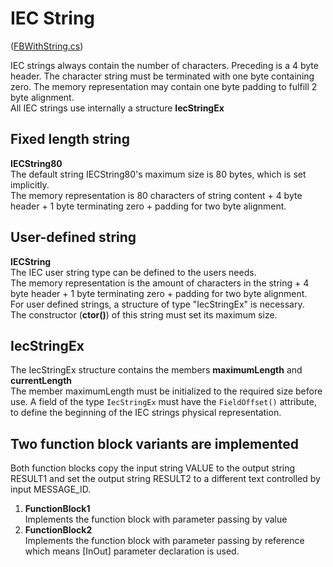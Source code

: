 # IEC String
([FBWithString.cs](FBWithString.cs))

IEC strings always contain the number of characters. Preceding is a 4 byte header.
The character string must be terminated with one byte containing zero. The memory representation may contain one byte padding to fulfill 2 byte alignment.<br>
All IEC strings use internally a structure **IecStringEx**
## Fixed length string
**IECString80**<br>
The default string IECString80's maximum size is 80 bytes, which is set implicitly.<br>
The memory representation is 80 characters of string content + 4 byte header + 1 byte terminating zero + padding for two byte alignment.
## User-defined string
**IECString**<br>
The IEC user string type can be defined to the users needs.<br>
The memory representation is the amount of characters in the string + 4 byte header + 1 byte terminating zero + padding for two byte alignment.<br>
For user defined strings, a structure of type "IecStringEx" is necessary.<br>
The constructor (**ctor()**) of this string must set its maximum size.
## IecStringEx
The IecStringEx structure contains the members **maximumLength** and **currentLength**<br>
The member maximumLength must be initialized to the required size before use.
A field of the type `IecStringEx` must have the `FieldOffset()` attribute, 
to define the beginning of the IEC strings physical representation.

## Two function block variants are implemented
Both function blocks copy the input string VALUE to the output string RESULT1 and
set the output string RESULT2 to a different text controlled by input MESSAGE_ID.
1. **FunctionBlock1**<br>
   Implements the function block with parameter passing by value
2. **FunctionBlock2**<br>
   Implements the function block with parameter passing by reference which 
means [InOut] parameter declaration is used.

